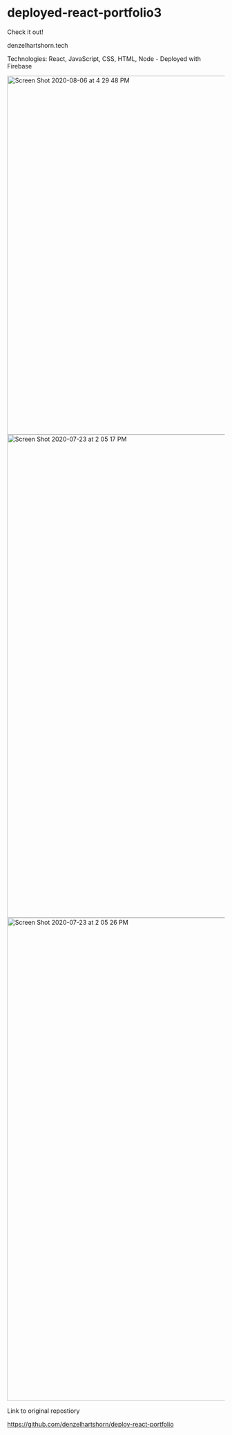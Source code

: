 # deployed-react-portfolio3

Check it out!

denzelhartshorn.tech

Technologies: React, JavaScript, CSS, HTML, Node - Deployed with Firebase

<img width="829" alt="Screen Shot 2020-08-06 at 4 29 48 PM" src="https://user-images.githubusercontent.com/50594925/89592772-5113ae80-d802-11ea-8660-24a08e25aa45.png">
<img width="1117" alt="Screen Shot 2020-07-23 at 2 05 17 PM" src="https://user-images.githubusercontent.com/50594925/88338969-1122d680-ccee-11ea-80e5-0992358fd48a.png">
<img width="1117" alt="Screen Shot 2020-07-23 at 2 05 26 PM" src="https://user-images.githubusercontent.com/50594925/88338972-12540380-ccee-11ea-8e98-d34135d40a9a.png">

Link to original repostiory

https://github.com/denzelhartshorn/deploy-react-portfolio
